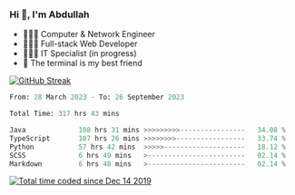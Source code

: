 <h3>Hi 👋, I'm Abdullah</h3>

- 👷🏼‍♂️ Computer & Network Engineer
- 👨🏻‍💻 Full-stack Web Developer
- 👨🏻‍💻 IT Specialist (in progress)
- 🖤 The terminal is my best friend

[![GitHub Streak](https://streak-stats.demolab.com?user=al3bad&theme=transparent&date_format=j%20M%5B%20Y%5D)](https://git.io/streak-stats)

<!--START_SECTION:waka-->

```python
From: 28 March 2023 - To: 26 September 2023

Total Time: 317 hrs 43 mins

Java             108 hrs 31 mins >>>>>>>>>----------------   34.08 %
TypeScript       107 hrs 26 mins >>>>>>>>-----------------   33.74 %
Python           57 hrs 42 mins  >>>>>--------------------   18.12 %
SCSS             6 hrs 49 mins   >------------------------   02.14 %
Markdown         6 hrs 48 mins   >------------------------   02.14 %
```

<!--END_SECTION:waka-->

<p>
  <a href="https://wakatime.com/@ce2a2aac-0d6b-4d65-b864-8a4bcaf12967"><img src="https://wakatime.com/badge/user/ce2a2aac-0d6b-4d65-b864-8a4bcaf12967.svg" alt="Total time coded since Dec 14 2019" /></a>
</p>
